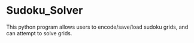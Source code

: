 # Sudoku_Solver
 This python program allows users to encode/save/load sudoku grids, and can attempt to solve grids.

